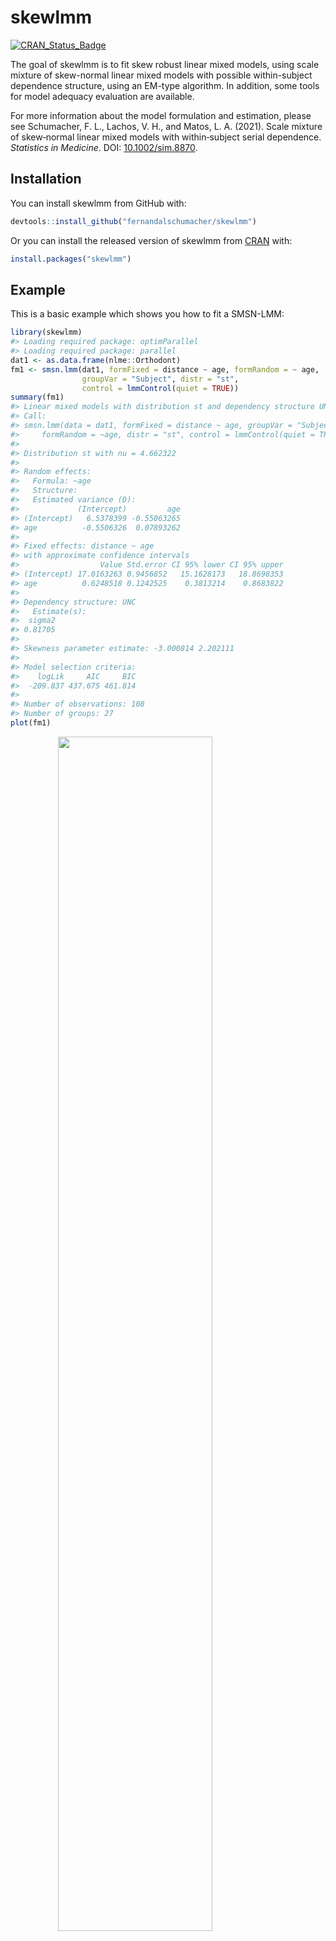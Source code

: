
<!--  README.md is generated from README.Rmd. Please edit that file -->

# skewlmm

[![CRAN_Status_Badge](https://www.r-pkg.org/badges/version/skewlmm)](https://cran.r-project.org/package=skewlmm)

The goal of skewlmm is to fit skew robust linear mixed models, using
scale mixture of skew-normal linear mixed models with possible
within-subject dependence structure, using an EM-type algorithm. In
addition, some tools for model adequacy evaluation are available.

For more information about the model formulation and estimation, please
see Schumacher, F. L., Lachos, V. H., and Matos, L. A. (2021). Scale
mixture of skew‐normal linear mixed models with within‐subject serial
dependence. *Statistics in Medicine*. DOI:
[10.1002/sim.8870](https://doi.org/10.1002/sim.8870).

## Installation

<!-- You can install the released version of lmmsmsn from [CRAN](https://CRAN.R-project.org) with: -->

You can install skewlmm from GitHub with:

``` r
devtools::install_github("fernandalschumacher/skewlmm")
```

Or you can install the released version of skewlmm from
[CRAN](https://CRAN.R-project.org) with:

``` r
install.packages("skewlmm")
```

## Example

This is a basic example which shows you how to fit a SMSN-LMM:

``` r
library(skewlmm)
#> Loading required package: optimParallel
#> Loading required package: parallel
dat1 <- as.data.frame(nlme::Orthodont)
fm1 <- smsn.lmm(dat1, formFixed = distance ~ age, formRandom = ~ age,
                groupVar = "Subject", distr = "st",
                control = lmmControl(quiet = TRUE))
summary(fm1)
#> Linear mixed models with distribution st and dependency structure UNC 
#> Call:
#> smsn.lmm(data = dat1, formFixed = distance ~ age, groupVar = "Subject", 
#>     formRandom = ~age, distr = "st", control = lmmControl(quiet = TRUE))
#> 
#> Distribution st with nu = 4.662322 
#> 
#> Random effects: 
#>   Formula: ~age
#>   Structure:  
#>   Estimated variance (D):
#>             (Intercept)         age
#> (Intercept)   6.5378399 -0.55063265
#> age          -0.5506326  0.07893262
#> 
#> Fixed effects: distance ~ age
#> with approximate confidence intervals
#>                  Value Std.error CI 95% lower CI 95% upper
#> (Intercept) 17.0163263 0.9456852   15.1628173   18.8698353
#> age          0.6248518 0.1242525    0.3813214    0.8683822
#> 
#> Dependency structure: UNC
#>   Estimate(s):
#>  sigma2 
#> 0.81705 
#> 
#> Skewness parameter estimate: -3.000814 2.202111
#> 
#> Model selection criteria:
#>    logLik     AIC     BIC
#>  -209.837 437.675 461.814
#> 
#> Number of observations: 108 
#> Number of groups: 27
plot(fm1)
```

<img src="man/figures/README-example1-1.png" width="70%" style="display: block; margin: auto;" />

Several methods are available for SMSN and SMN objects, such as:
`print`, `summary`, `plot`, `fitted`, `residuals`, `predict`, and
`update`.

Some tools for goodness-of-fit assessment are also available, for
example:

``` r
acf1<- acfresid(fm1, calcCI = TRUE)
plot(acf1)
```

<img src="man/figures/README-example2-1.png" width="70%" style="display: block; margin: auto;" />

``` r
plot(mahalDist(fm1), nlabels = 2)
```

<img src="man/figures/README-example2-2.png" width="70%" style="display: block; margin: auto;" />

``` r
healy.plot(fm1, calcCI = TRUE)
```

<img src="man/figures/README-example2-3.png" width="70%" style="display: block; margin: auto;" />

Furthermore, to fit a SMN-LMM one can use the following:

``` r
fm2 <- smn.lmm(dat1, formFixed = distance ~ age, formRandom = ~ age,
               groupVar = "Subject", distr = "t",
               control = lmmControl(quiet = TRUE))
summary(fm2)
#> Linear mixed models with distribution t and dependency structure UNC 
#> Call:
#> smn.lmm(data = dat1, formFixed = distance ~ age, groupVar = "Subject", 
#>     formRandom = ~age, distr = "t", control = lmmControl(quiet = TRUE))
#> 
#> Distribution t with nu = 4.966122 
#> 
#> Random effects: 
#>   Formula: ~age
#>   Structure:  
#>   Estimated variance (D):
#>             (Intercept)         age
#> (Intercept)   3.2735098 -0.16423589
#> age          -0.1642359  0.03246643
#> 
#> Fixed effects: distance ~ age
#> with approximate confidence intervals
#>                 Value  Std.error CI 95% lower CI 95% upper
#> (Intercept) 17.274030 0.67741340   15.9463240   18.6017357
#> age          0.593514 0.06218718    0.4716294    0.7153986
#> 
#> Dependency structure: UNC
#>   Estimate(s):
#>    sigma2 
#> 0.8926729 
#> 
#> Model selection criteria:
#>    logLik     AIC     BIC
#>  -211.351 436.701 455.476
#> 
#> Number of observations: 108 
#> Number of groups: 27
```

Now, for performing a LRT for testing if the skewness parameter is 0
($\text{H}_0: \lambda_i=0, \forall i$), one can use the following:

``` r
lr.test(fm1,fm2)
#> 
#> Model selection criteria:
#>       logLik     AIC     BIC
#> fm1 -209.837 437.675 461.814
#> fm2 -211.351 436.701 455.476
#> 
#>     Likelihood-ratio Test
#> 
#> chi-square statistics =  3.026434 
#> df =  2 
#> p-value =  0.2202005 
#> 
#> The null hypothesis that both models represent the 
#> data equally well is not rejected at level  0.05
```

By default, the functions `smsn.lmm` and `smn.lmm` now use the DAAREM
method (a method for EM accelaration, for details see
`help(package="daarem")`) for estimation, to improve the computational
performance. This method usually greatly reduces the convergence time,
but its use can result in numerical errors, specially for small samples.
In this cases, the EM algorithm can be used, as follows:

``` r
fm2EM <- smn.lmm(dat1, formFixed = distance ~ age, formRandom = ~ age, distr = 't',
                 groupVar = "Subject", control = lmmControl(algorithm = "EM", 
                                                            quiet = TRUE))
fm2EM
#> Linear mixed models with distribution t and dependency structure UNC 
#> Call:
#> smn.lmm(data = dat1, formFixed = distance ~ age, groupVar = "Subject", 
#>     formRandom = ~age, distr = "t", control = lmmControl(algorithm = "EM", 
#>         quiet = TRUE))
#> 
#> Fixed: distance ~ age
#> Random:
#>   Formula: ~age
#>   Structure: General positive-definite 
#>   Estimated variance (D):
#>             (Intercept)        age
#> (Intercept)   3.1584628 -0.1533659
#> age          -0.1533659  0.0314773
#> 
#> Estimated parameters:
#>      (Intercept)    age sigma2 Dsqrt11 Dsqrt12 Dsqrt22    nu1
#>          17.2876 0.5958 0.8982  1.7754 -0.0793  0.1587 4.9883
#> s.e.      0.6684 0.0616 0.2460  0.8421  0.0931  0.0518     NA
#> 
#> Model selection criteria:
#>    logLik     AIC     BIC
#>  -211.351 436.701 455.476
#> 
#> Number of observations: 108 
#> Number of groups: 27
```

Also, we can fit a t-LMM with diagonal scale matrix for the random
effects by using:

``` r
fm2diag <- update(fm2, covRandom = "pdDiag")
fm2diag
#> Linear mixed models with distribution t and dependency structure UNC 
#> Call:
#> smn.lmm(data = dat1, formFixed = distance ~ age, groupVar = "Subject", 
#>     formRandom = ~age, distr = "t", covRandom = "pdDiag", control = lmmControl(quiet = TRUE))
#> 
#> Fixed: distance ~ age
#> Random:
#>   Formula: ~age
#>   Structure: Diagonal 
#>   Estimated variance (D):
#>             (Intercept)        age
#> (Intercept)    1.546268 0.00000000
#> age            0.000000 0.01789115
#> 
#> Estimated parameters:
#>      (Intercept)    age sigma2 Dsqrt11 Dsqrt22    nu1
#>          17.2827 0.5959 0.9699  1.2435  0.1338 4.9841
#> s.e.      0.5864 0.0540 0.2388  0.6191  0.0551     NA
#> 
#> Model selection criteria:
#>    logLik     AIC    BIC
#>  -211.598 435.197 451.29
#> 
#> Number of observations: 108 
#> Number of groups: 27
```

We can compare the information criteria for all fitted models using the
`criteria` function, as follows:

``` r
criteria(list(`ST-LMM` = fm1, `t-LMM` = fm2, `t-LMM(EM)` = fm2EM, `t-LMM-diag` = fm2diag))
#>               logLik npar      AIC      BIC
#> ST-LMM     -209.8374    9 437.6748 461.8140
#> t-LMM      -211.3506    7 436.7012 455.4761
#> t-LMM(EM)  -211.3506    7 436.7013 455.4762
#> t-LMM-diag -211.5985    6 435.1969 451.2897
```

For more examples, see `help(smsn.lmm)` and `help(smn.lmm)`.

## Handling censored/missing observations

An extension of the methods to account for censoring in SMSN-LMM is
under development. Tools for accommodating left, right, or interval
censored observations in the symmetrical family SMN-LMM are now
available using the function `smn.clmm`.

For more information on censored models, we refer to Matos, L. A.,
Prates, M. O., Chen, M. H., and Lachos, V. H. (2013). Likelihood-based
inference for mixed-effects models with censored response using the
multivariate-t distribution. *Statistica Sinica*. DOI:
[10.5705/ss.2012.043](http://dx.doi.org/10.5705/ss.2012.043).
